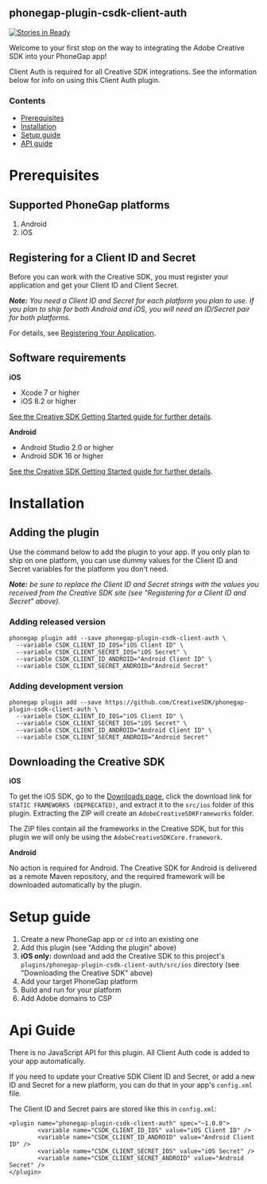 <!--
#
# Licensed to the Apache Software Foundation (ASF) under one
# or more contributor license agreements.  See the NOTICE file
# distributed with this work for additional information
# regarding copyright ownership.  The ASF licenses this file
# to you under the Apache License, Version 2.0 (the
# "License"); you may not use this file except in compliance
# with the License.  You may obtain a copy of the License at
#
# http://www.apache.org/licenses/LICENSE-2.0
#
# Unless required by applicable law or agreed to in writing,
# software distributed under the License is distributed on an
# "AS IS" BASIS, WITHOUT WARRANTIES OR CONDITIONS OF ANY
#  KIND, either express or implied.  See the License for the
# specific language governing permissions and limitations
# under the License.
#
-->

phonegap-plugin-csdk-client-auth
------------------------

[![Stories in Ready](https://badge.waffle.io/CreativeSDK/phonegap-plugin-csdk-client-auth.png?label=ready&title=Ready)](http://waffle.io/CreativeSDK/phonegap-plugin-csdk-client-auth)

Welcome to your first stop on the way to integrating the Adobe Creative SDK into your PhoneGap app!

Client Auth is required for all Creative SDK integrations. See the information below for info on using this Client Auth plugin.

### Contents

- [Prerequisites](#prerequisites)
- [Installation](#installation)
- [Setup guide](#setup-guide)
- [API guide](#api-guide)


# Prerequisites

## Supported PhoneGap platforms

1. Android
1. iOS

## Registering for a Client ID and Secret

Before you can work with the Creative SDK, you must register your application and get your Client ID and Client Secret.

_**Note:** You need a Client ID and Secret for each platform you plan to use. If you plan to ship for both Android and iOS, you will need an ID/Secret pair for both platforms._

For details, see [Registering Your Application](https://creativesdk.adobe.com/docs/ios/#/articles/gettingstarted/index.html#register_application).

## Software requirements

**iOS**

- Xcode 7 or higher
- iOS 8.2 or higher

[See the Creative SDK Getting Started guide for further details](https://creativesdk.adobe.com/docs/ios/#/articles/gettingstarted/index.html#prerequisites).

**Android**

- Android Studio 2.0 or higher
- Android SDK 16 or higher

[See the Creative SDK Getting Started guide for further details](https://creativesdk.adobe.com/docs/android/#/articles/gettingstarted/index.html#prerequisites).


# Installation

## Adding the plugin

Use the command below to add the plugin to your app. If you only plan to ship on one platform, you can use dummy values for the Client ID and Secret variables for the platform you don't need.

_**Note:** be sure to replace the Client ID and Secret strings with the values you received from the Creative SDK site (see "Registering for a Client ID and Secret" above)._

### Adding released version

```
phonegap plugin add --save phonegap-plugin-csdk-client-auth \
  --variable CSDK_CLIENT_ID_IOS="iOS Client ID" \
  --variable CSDK_CLIENT_SECRET_IOS="iOS Secret" \
  --variable CSDK_CLIENT_ID_ANDROID="Android Client ID" \
  --variable CSDK_CLIENT_SECRET_ANDROID="Android Secret"
```

### Adding development version

```
phonegap plugin add --save https://github.com/CreativeSDK/phonegap-plugin-csdk-client-auth \
  --variable CSDK_CLIENT_ID_IOS="iOS Client ID" \
  --variable CSDK_CLIENT_SECRET_IOS="iOS Secret" \
  --variable CSDK_CLIENT_ID_ANDROID="Android Client ID" \
  --variable CSDK_CLIENT_SECRET_ANDROID="Android Secret"
```

## Downloading the Creative SDK

**iOS**

To get the iOS SDK, go to the [Downloads page](https://creativesdk.adobe.com/downloads.html), click the download link for `STATIC FRAMEWORKS (DEPRECATED)`, and extract it to the `src/ios` folder of this plugin. Extracting the ZIP will create an `AdobeCreativeSDKFrameworks` folder.

The ZIP files contain all the frameworks in the Creative SDK, but for this plugin we will only be using the `AdobeCreativeSDKCore.framework`.


**Android**

No action is required for Android. The Creative SDK for Android is delivered as a remote Maven repository, and the required framework will be downloaded automatically by the plugin.


# Setup guide

1. Create a new PhoneGap app or `cd` into an existing one
1. Add this plugin (see "Adding the plugin" above)
1. **iOS only:** download and add the Creative SDK to this project's `plugins/phonegap-plugin-csdk-client-auth/src/ios` directory (see "Downloading the Creative SDK" above)
1. Add your target PhoneGap platform
1. Build and run for your platform
1. Add Adobe domains to CSP

<a name="api"></a>
# Api Guide

There is no JavaScript API for this plugin. All Client Auth code is added to your app automatically.

If you need to update your Creative SDK Client ID and Secret, or add a new ID and Secret for a new platform, you can do that in your app's `config.xml` file.

The Client ID and Secret pairs are stored like this in `config.xml`:

```
<plugin name="phonegap-plugin-csdk-client-auth" spec="~1.0.0">
        <variable name="CSDK_CLIENT_ID_IOS" value="iOS Client ID" />
        <variable name="CSDK_CLIENT_ID_ANDROID" value="Android Client ID" />
        <variable name="CSDK_CLIENT_SECRET_IOS" value="iOS Secret" />
        <variable name="CSDK_CLIENT_SECRET_ANDROID" value="Android Secret" />
</plugin>
```
